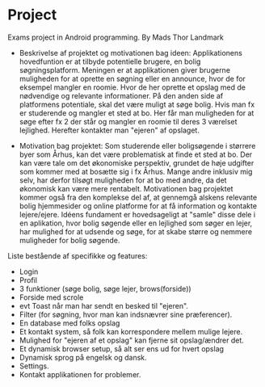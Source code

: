 # Project
Exams project in Android programming. 
By Mads Thor Landmark

- Beskrivelse af projektet og motivationen bag ideen:
Applikationens hovedfuntion er at tilbyde potentielle brugere, en bolig søgningsplatform. Meningen er at applikationen giver brugerne muligheden for at oprette en søgning eller en announce, hvor de for eksempel mangler en roomie. Hvor de her oprette et opslag med de nødvendige og relevante informationer.
På den anden side af platformens potentiale, skal det være muligt at søge bolig. Hvis man fx er studerende og mangler et sted at bo. Her får man muligheden for at søge efter fx 2 der står og mangler en roomie til deres 3 værelset lejlighed. Herefter kontakter man "ejeren" af opslaget.

- Motivation bag projektet:
Som studerende eller boligsøgende i størrere byer som Århus, kan det være problematisk at finde et sted at bo. Der kan være tale om det økonomiske perspektiv, grundet de høje udgifter som kommer med at bosætte sig i fx Århus. Mange andre inklusiv mig selv, har derfor tilsøgt muligheden for at bo med andre, da det økonomisk kan være mere rentabelt.
Motivationen bag projektet kommer også fra den komplekse del af, at gennemgå alskens relevante bolig hjemmesider og online platforme for at få information og kontakte lejere/ejere.
Idéens fundament er hovedsageligt at "samle" disse dele i en aplikation, hvor bolig søgende eller en lejlighed som søger en lejer, har mulighed for at udsende og søge, for at skabe større og nemmere muligheder for bolig søgende.


Liste bestående af specifikke og features: 
- Login
- Profil
- 3 funktioner (søge bolig, søge lejer, brows(forside))
- Forside med scrole
- evt Toast når man har sendt en besked til "ejeren".
- Filter (for søgning, hvor man kan indsnævrer sine præferencer).
- En database med folks opslag
- Et kontakt system, så folk kan korrespondere mellem mulige lejere.
- Mulighed for "ejeren af et opslag" kan fjerne sit opslag/ændrer det.
- Et dynamisk browser setup, så alt ser ens ud for hvert opslag
- Dynamisk sprog på engelsk og dansk.
- Settings.
- Kontakt applikationen for problemer.

